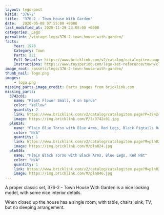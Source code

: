 ```yaml
---
layout: lego-post
kitid: "376-2"
title:  "376-2 - Town House With Garden"
date:   2020-05-08 07:55:00 +0000
last_modified_at: 2020-11-29 23:08:00 +0000
categories: Lego
permalink: /vintage-lego/376-2-town-house-with-garden/
facts:
    Year: 1978
    Category: Town
    Parts: 221
    Full Details: https://www.bricklink.com/v2/catalog/catalogitem.page?id=4352#T=I
    Instructions: https://www.toysperiod.com/lego-set-reference/town/classic-town/building/lego-376-2-town-house-with-garden/
image_root: /assets/lego/376-2-town-house-with-garden/
thumb_nail: logo.png
images:
    - logo.png
missing_parts_image_credit: Parts images from bricklink.com
missing_parts:
  3742c01:
    name: "Plant Flower Small, 4 on Sprue"
    color: "Yellow"
    quantity: 2
    link: https://www.bricklink.com/v2/catalog/catalogitem.page?P=3742c01&idColor=3
    image: https://img.bricklink.com/P/3/3742c01.jpg
  pln024:
    name: "Plain Blue Torso with Blue Arms, Red Legs, Black Pigtails Hair"
    color: "N/A"
    quantity: 1
    link: https://www.bricklink.com/v2/catalog/catalogitem.page?M=pln024
    image: https://img.bricklink.com/M/pln024.jpg
  pln046:
    name: "Plain Black Torso with Black Arms, Blue Legs, Red Hat"
    color: "N/A"
    quantity: 1
    link: https://www.bricklink.com/v2/catalog/catalogitem.page?M=pln024
    image: https://img.bricklink.com/M/pln046.jpg   
---
```


A proper classic set, 376-2 - Town House With Garden is a nice looking model, with some nice interior details. 

When closed up the house has a single room, with table, chairs, sink, TV, but no sleeping arrangement.
